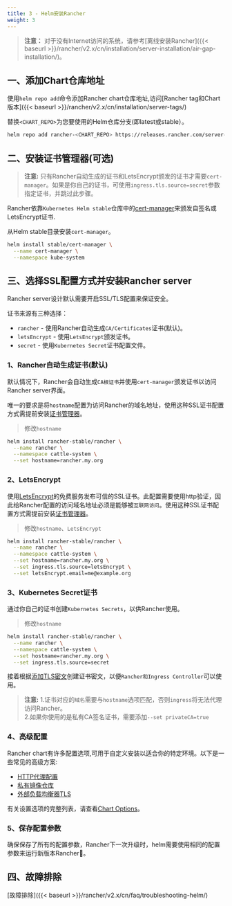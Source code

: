 ```yaml
---
title: 3 - Helm安装Rancher
weight: 3
---
```


>**注意：** 对于没有Internet访问的系统，请参考[离线安装Rancher]({{< baseurl >}}/rancher/v2.x/cn/installation/server-installation/air-gap-installation/)。

## 一、添加Chart仓库地址

使用`helm repo add`命令添加Rancher chart仓库地址,访问[Rancher tag和Chart版本]({{< baseurl >}}/rancher/v2.x/cn/installation/server-tags/)

替换`<CHART_REPO>`为您要使用的Helm仓库分支(即latest或stable）。

```bash
helm repo add rancher-<CHART_REPO> https://releases.rancher.com/server-charts/<CHART_REPO>
```

## 二、安装证书管理器(可选)

>**注意:** 只有Rancher自动生成的证书和LetsEncrypt颁发的证书才需要`cert-manager`。如果是你自己的证书，可使用`ingress.tls.source=secret`参数指定证书，并跳过此步骤。

Rancher依靠`Kubernetes Helm stable`仓库中的[cert-manager](https://github.com/kubernetes/charts/tree/master/stable/cert-manager)来颁发自签名或LetsEncrypt证书.

从Helm stable目录安装`cert-manager`。

```bash
helm install stable/cert-manager \
  --name cert-manager \
  --namespace kube-system
```

## 三、选择SSL配置方式并安装Rancher server

Rancher server设计默认需要开启SSL/TLS配置来保证安全。

证书来源有三种选择：

- `rancher` - 使用Rancher自动生成`CA/Certificates`证书(默认)。
- `letsEncrypt` - 使用`LetsEncrypt`颁发证书。
- `secret` - 使用`Kubernetes Secret`证书配置文件。

### 1、Rancher自动生成证书(默认)

默认情况下，Rancher会自动生成`CA根证书`并使用`cert-manager`颁发证书以访问Rancher server界面。

唯一的要求是将`hostname`配置为访问Rancher的域名地址，使用这种SSL证书配置方式需提前安装[证书管理器](#二-安装证书管理器-可选)。

>修改`hostname`

```bash
helm install rancher-stable/rancher \
  --name rancher \
  --namespace cattle-system \
  --set hostname=rancher.my.org
```

### 2、LetsEncrypt

使用[LetsEncrypt](https://letsencrypt.org/)的免费服务发布可信的SSL证书。此配置需要使用http验证，因此给Rancher配置的访问域名地址必须是能够被`互联网访问`。使用这种SSL证书配置方式需提前安装[证书管理器](#二-安装证书管理器-可选)。

>修改`hostname`、`LetsEncrypt`

```bash
helm install rancher-stable/rancher \
  --name rancher \
  --namespace cattle-system \
  --set hostname=rancher.my.org \
  --set ingress.tls.source=letsEncrypt \
  --set letsEncrypt.email=me@example.org
```

### 3、Kubernetes Secret证书

通过你自己的证书创建`Kubernetes Secrets`，以供Rancher使用。

>修改`hostname`

```bash
helm install rancher-stable/rancher \
  --name rancher \
  --namespace cattle-system \
  --set hostname=rancher.my.org \
  --set ingress.tls.source=secret
```

接着根据[添加TLS密文](./tls-secrets)创建证书密文，以便`Rancher和Ingress Controller`可以使用。

>**注意:**
>1.证书对应的`域名`需要与`hostname`选项匹配，否则`ingress`将无法代理访问Rancher。\
>2.如果你使用的是私有CA签名证书，需要添加`--set privateCA=true`

### 4、高级配置

Rancher chart有许多配置选项,可用于自定义安装以适合你的特定环境。以下是一些常见的高级方案:

- [HTTP代理配置](./chart-options/#http-proxy)
- [私有镜像仓库](./chart-options/#private-registry)
- [外部负载均衡器TLS](./chart-options/#external-tls-termination)

有关设置选项的完整列表，请查看[Chart Options](./chart-options/)。

### 5、保存配置参数

确保保存了所有的配置参数，Rancher下一次升级时，helm需要使用相同的配置参数来运行新版本Rancher。

## 四、故障排除

[故障排除]({{< baseurl >}}/rancher/v2.x/cn/faq/troubleshooting-helm/)
